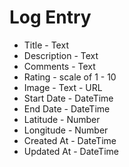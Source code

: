 # Log Entry 


* Title - Text
* Description - Text
* Comments - Text
* Rating - scale of 1 - 10 
* Image - Text - URL
* Start Date - DateTime 
* End Date - DateTime
* Latitude - Number   
* Longitude - Number 
* Created At - DateTime
* Updated At - DateTime


